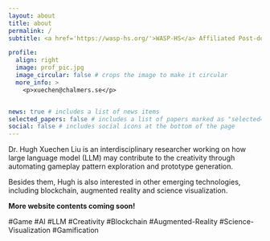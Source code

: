 ```yaml
---
layout: about
title: about
permalink: /
subtitle: <a href='https://wasp-hs.org/'>WASP-HS</a> Affiliated Post-doctoral Fellow @ <a href='https://www.chalmers.se/en/persons/xuechen/'>Chalmers University of Technology <br><br> </a>

profile:
  align: right
  image: prof_pic.jpg
  image_circular: false # crops the image to make it circular
  more_info: >
    <p>xuechen@chalmers.se</p>


news: true # includes a list of news items
selected_papers: false # includes a list of papers marked as "selected={true}"
social: false # includes social icons at the bottom of the page
---
```




Dr. Hugh Xuechen Liu is an interdisciplinary researcher working on how large language model (LLM) may contribute to the creativity through automating gameplay pattern exploration and prototype generation.

Besides them, Hugh is also interested in other emerging technologies, including blockchain, augmented reality and science visualization.



**More website contents coming soon!**




#Game #AI #LLM #Creativity #Blockchain #Augmented-Reality #Science-Visualization #Gamification
